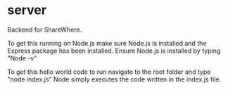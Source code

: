 # server
Backend for ShareWhere.

To get this running on Node.js make sure Node.js is installed and the Express package has been installed.
Ensure Node.js is installed by typing "Node -v"

To get this hello world code to run navigate to the root folder and type "node index.js"
Node simply executes the code written in the index.js file.
